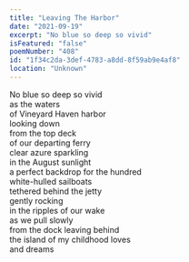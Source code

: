 ```yaml
---
title: "Leaving The Harbor"
date: "2021-09-19"
excerpt: "No blue so deep so vivid"
isFeatured: "false"
poemNumber: "408"
id: "1f34c2da-3def-4783-a8dd-8f59ab9e4af8"
location: "Unknown"
---
```


No blue so deep so vivid  
as the waters  
of Vineyard Haven harbor  
looking down  
from the top deck  
of our departing ferry  
clear azure sparkling  
in the August sunlight  
a perfect backdrop for the hundred  
white-hulled sailboats  
tethered behind the jetty  
gently rocking  
in the ripples of our wake  
as we pull slowly  
from the dock leaving behind  
the island of my childhood loves  
and dreams
